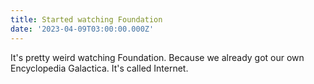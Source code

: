 ```yaml
---
title: Started watching Foundation
date: '2023-04-09T03:00:00.000Z'
---
```


It's pretty weird watching Foundation. Because we already got our own Encyclopedia Galactica. It's called Internet.
